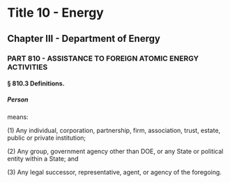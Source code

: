 
# Title 10 - Energy
## Chapter III - Department of Energy
### PART 810 - ASSISTANCE TO FOREIGN ATOMIC ENERGY ACTIVITIES
#### § 810.3 Definitions.
##### Person

means:

(1) Any individual, corporation, partnership, firm, association, trust, estate, public or private institution;

(2) Any group, government agency other than DOE, or any State or political entity within a State; and

(3) Any legal successor, representative, agent, or agency of the foregoing.
